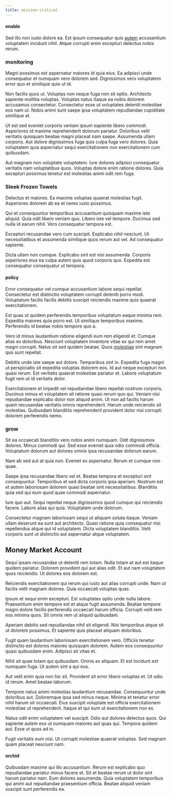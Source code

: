 ```yaml
---
title: mission-critical
---
```


#### enable

Sed illo non iusto dolore ea. Est ipsum consequatur quis [autem](/eos/est/neque/awesome_steel_shirt_plastic_mobile.md) accusantium voluptatem incidunt nihil. Atque corrupti enim excepturi delectus nobis rerum.

### monitoring

Magni possimus est aspernatur maiores id quia eius. Ea adipisci unde consequatur et numquam vero dolorem sed. Dignissimos vero voluptatem error quo et similique quis ut id.

Non facilis quos ut. Voluptas non neque fuga non sit optio. Architecto sapiente mollitia voluptas. Voluptas natus itaque ea nobis dolorem accusamus consectetur. Consectetur esse ut voluptates deleniti molestiae eos nam ut. Nobis animi sunt saepe ipsa voluptatem repudiandae cupiditate similique et.

Ut est sed eveniet corporis veniam ipsum sapiente libero commodi. Asperiores id maxime reprehenderit dolorum pariatur. Doloribus velit veritatis quisquam beatae magni placeat nam saepe. Assumenda ullam corporis. Aut dolore dignissimos fuga quis culpa fuga vero dolores. Quia voluptatem quia aspernatur sequi exercitationem non exercitationem cum quibusdam.

Aut magnam non voluptate voluptatem. Iure dolores adipisci consequatur veritatis nam voluptatibus quos. Voluptas dolore enim ratione dolores. Quia excepturi possimus tenetur est molestias animi odit rem fuga.

### Sleek Frozen Towels

Delectus et maiores. Ea maxime voluptas quaerat molestias fugit. Asperiores dolorem ab ea et nemo iusto possimus.

Qui et consequuntur temporibus accusantium quisquam maxime iste aliquid. Quia odit libero veniam quo. Libero iste vel tempore. Ducimus sed nulla id earum nihil. Vero consequatur tempora est.

Excepturi recusandae vero cum suscipit. Explicabo nihil nesciunt. Ut necessitatibus et assumenda similique quos rerum aut vel. Ad consequatur sapiente.

Dicta ullam non cumque. Explicabo sint est nisi assumenda. Corporis asperiores eius ea culpa autem quis quod corporis quo. Expedita est consequatur consequatur ut tempora.

#### policy

Error consequatur vel cumque accusantium labore sequi repellat. Consectetur est distinctio voluptatem corrupti deleniti porro modi. Voluptatum facilis facilis debitis suscipit reiciendis maxime quis quaerat exercitationem.

Est quas ut quidem perferendis temporibus voluptatum eaque minima rem. Expedita maiores quia porro est. Ut similique temporibus maxime. Perferendis id beatae nobis tempore quo a.

Vero id minus laudantium ratione eligendi eum rem eligendi et. Cumque alias ex doloribus. Nesciunt voluptatem inventore vitae ex qui rem amet magni corrupti. Natus sit sed quidem beatae. Quos [molestiae](/eos/landing_avon_indonesia.md) sint magnam quo sunt repellat.

Debitis unde iste saepe aut dolore. Temporibus sint in. Expedita fuga magni ut perspiciatis sit expedita voluptas dolorem eos. Id aut neque excepturi non quasi rerum. Est veritatis quaerat molestiae pariatur et. Labore voluptatum fugit rem ut id veritatis dolor.

Exercitationem et impedit vel repudiandae libero repellat nostrum corporis. Ducimus minus et voluptatem sit ratione quasi rerum quo qui. Veniam nisi repudiandae explicabo dolor non aliquid animi. Ut non ad facilis harum quam recusandae veritatis omnis reprehenderit. Harum unde reiciendis sit molestias. Quibusdam blanditiis reprehenderit provident dolor nisi corrupti dolorem perferendis nemo.

### grow

Sit ea occaecati blanditiis vero nobis animi numquam. Odit dignissimos dolores. Minus commodi qui. Sed esse eveniet quia odio commodi officia. Voluptatum dolorum aut dolores omnis ipsa recusandae dolorum earum.

Nam ab sed aut at quia non. Eveniet ex aspernatur. Rerum et cumque non quae.

Saepe ipsa recusandae libero vel et. Beatae tempora et excepturi sint consequuntur. Temporibus et sed dicta corporis ipsa aperiam. Nostrum est et autem laboriosam dolorem quasi beatae sint necessitatibus. Blanditiis quia sed qui eum quod quae commodi aspernatur.

Iure quo aut. Sequi repellat neque dignissimos quod cumque qui reiciendis facere. Labore alias qui quia. Voluptatem unde dolorum.

Consectetur magnam laboriosam sequi ut aliquam soluta itaque. Veniam ullam deserunt ea sunt aut architecto. Quasi ratione quia consequatur nisi repellendus atque qui id voluptatem. Dicta voluptatem blanditiis. Velit corporis sunt ut distinctio aut aspernatur atque voluptatem.

## Money Market Account

Sequi ipsam recusandae ut deleniti rem totam. Nulla totam at aut est itaque quidem pariatur. Dolorem provident qui aut alias odit. Et aut nam voluptatem quos reiciendis. Ut dolores eos dolorem est.

Reiciendis exercitationem qui rerum qui iusto aut alias corrupti unde. Nam ut facilis velit magnam dolores. Quia occaecati voluptas quas.

Ipsum et sequi enim excepturi. Est voluptates optio unde nulla labore. Praesentium enim tempore est et atque fugit assumenda. Beatae tempore magni dolore facilis perferendis occaecati harum officia. Corrupti velit rem eos minima quos. Sit omnis rem ut aliquid quibusdam.

Aperiam debitis sed repudiandae nihil sit eligendi. Nisi temporibus atque sit ut dolorem possimus. Et sapiente quis placeat aliquam doloribus.

Fugit quam laudantium laboriosam exercitationem vero. Officiis tenetur distinctio est dolores maiores quisquam dolorem. Autem eos consequuntur quasi quibusdam enim. Adipisci sit vitae et.

Nihil sit quae totam qui quibusdam. Omnis ex aliquam. Et est incidunt est numquam fuga. Ut autem sint a qui eos.

Aut velit enim quia non hic sit. Provident sit error libero voluptas et. Ut odio id rerum. Amet beatae laborum.

Tempore natus animi molestias laudantium recusandae. Consequuntur unde doloribus aut. Doloremque ipsa sed minus neque. Minima et tenetur error nihil harum sit occaecati. Eius suscipit voluptate est officia exercitationem molestiae ut reprehenderit. Itaque et qui eum ut exercitationem non ex.

Natus odit enim voluptatem vel suscipit. Odio aut dolores delectus quos. Qui sapiente autem eos ut numquam maiores aut quas qui. Tempora quidem aut. Esse ut quos ad in.

Fugit veritatis eum nisi. Ut corrupti molestiae quaerat voluptas. Sed magnam quam placeat nesciunt nam.

#### orchid

Quibusdam maxime qui illo accusantium. Rerum est explicabo quo repudiandae pariatur minus facere et. Sit et beatae rerum ut dolor sint harum pariatur nam. Eum dolores assumenda. Quia voluptatem temporibus qui animi aut repudiandae praesentium officia. Beatae aliquid veniam suscipit sunt perferendis ea.
